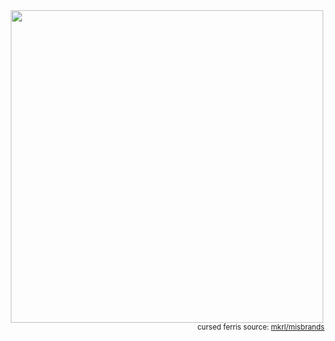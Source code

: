 <div align="center">
<img src="https://raw.githubusercontent.com/mkrl/misbrands/master/ferris.svg" width="500px" />
</div>

<div align="right">
  <sup> cursed ferris source: <a href="https://github.com/mkrl/misbrands">mkrl/misbrands</sup>
</div>
